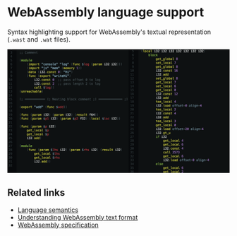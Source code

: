 WebAssembly language support
============================

Syntax highlighting support for WebAssembly's textual representation (`.wast` and `.wat` files).

<img src="preview.png" width="800" />


Related links
-------------
* [Language semantics](http://webassembly.org/docs/semantics/)
* [Understanding WebAssembly text format](https://developer.mozilla.org/en-US/docs/WebAssembly/Understanding_the_text_format)
* [WebAssembly specification](https://github.com/WebAssembly/spec)
